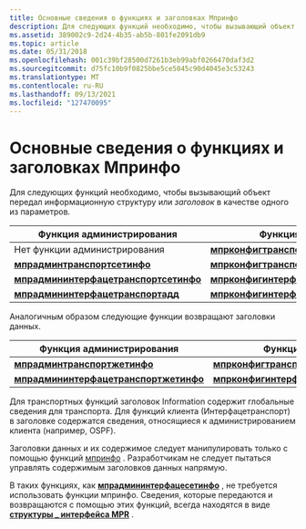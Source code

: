 ```yaml
---
title: Основные сведения о функциях и заголовках Мпринфо
description: Для следующих функций необходимо, чтобы вызывающий объект передал информационную структуру или заголовок в качестве одного из параметров.
ms.assetid: 389002c9-2d24-4b35-ab5b-801fe2091db9
ms.topic: article
ms.date: 05/31/2018
ms.openlocfilehash: 001c39bf28500d7261b3eb99abf0266470daf3d2
ms.sourcegitcommit: d75fc10b9f0825bbe5ce5045c90d4045e3c53243
ms.translationtype: MT
ms.contentlocale: ru-RU
ms.lasthandoff: 09/13/2021
ms.locfileid: "127470095"
---
```

# <a name="understanding-mprinfo-functions-and-information-headers"></a>Основные сведения о функциях и заголовках Мпринфо

Для следующих функций необходимо, чтобы вызывающий объект передал информационную структуру или *заголовок* в качестве одного из параметров.



| Функция администрирования                                                        | Функция настройки                                                           |
|--------------------------------------------------------------------------------|----------------------------------------------------------------------------------|
| Нет функции администрирования                                                     | [**мпрконфигтранспорткреате**](/windows/desktop/api/Mprapi/nf-mprapi-mprconfigtransportcreate)                     |
| [**мпрадминтранспортсетинфо**](/windows/desktop/api/Mprapi/nf-mprapi-mpradmintransportsetinfo)                   | [**мпрконфигтранспортсетинфо**](/windows/desktop/api/Mprapi/nf-mprapi-mprconfigtransportsetinfo)                   |
| [**мпрадмининтерфацетранспортсетинфо**](/windows/desktop/api/Mprapi/nf-mprapi-mpradmininterfacetransportsetinfo) | [**мпрконфигинтерфацетранспортсетинфо**](/windows/desktop/api/Mprapi/nf-mprapi-mprconfiginterfacetransportsetinfo) |
| [**мпрадмининтерфацетранспортадд**](/windows/desktop/api/Mprapi/nf-mprapi-mpradmininterfacetransportadd)         | [**мпрконфигинтерфацетранспортадд**](/windows/desktop/api/Mprapi/nf-mprapi-mprconfiginterfacetransportadd)         |



 

Аналогичным образом следующие функции возвращают заголовки данных.



| Функция администрирования                                                        | Функция настройки                                                           |
|--------------------------------------------------------------------------------|----------------------------------------------------------------------------------|
| [**мпрадминтранспортжетинфо**](/windows/desktop/api/Mprapi/nf-mprapi-mpradmintransportgetinfo)                   | [**мпрконфигтранспортжетинфо**](/windows/desktop/api/Mprapi/nf-mprapi-mprconfigtransportgetinfo)                   |
| [**мпрадмининтерфацетранспортжетинфо**](/windows/desktop/api/Mprapi/nf-mprapi-mpradmininterfacetransportgetinfo) | [**мпрконфигинтерфацетранспортжетинфо**](/windows/desktop/api/Mprapi/nf-mprapi-mprconfiginterfacetransportgetinfo) |



 

Для транспортных функций заголовок Information содержит глобальные сведения для транспорта. Для функций клиента (Интерфацетранспорт) в заголовке содержатся сведения, относящиеся к администрированием клиента (например, OSPF).

Заголовки данных и их содержимое следует манипулировать только с помощью функций [мпринфо](router-information-functions.md) . Разработчикам не следует пытаться управлять содержимым заголовков данных напрямую.

В таких функциях, как [**мпрадмининтерфацесетинфо**](/windows/desktop/api/Mprapi/nf-mprapi-mpradmininterfacesetinfo) , не требуется использовать функции мпринфо. Сведения, которые передаются и возвращаются с помощью этих функций, всегда находятся в виде [**структуры \_ интерфейса MPR**](/windows/desktop/api/Mprapi/ns-mprapi-mpr_interface_0) .

 

 




